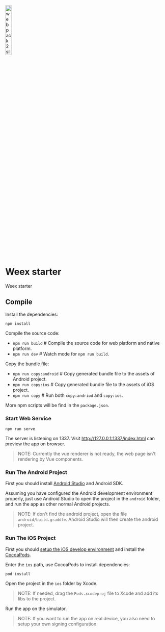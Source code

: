 <img src="https://cdn.rawgit.com/siliconmagi/pictures/master/proto-min.svg" alt="webpack 2 silicon magi banner" align="center" width="20%" />

# Weex starter 

Weex starter

## Compile

Install the dependencies:

```
npm install
```

Compile the source code:

+ `npm run build` # Compile the source code for web platform and native platform.
+ `npm run dev` # Watch mode for `npm run build`.

Copy the bundle file:

+ `npm run copy:android` # Copy generated bundle file to the assets of Android project.
+ `npm run copy:ios` # Copy generated bundle file to the assets of iOS project.
+ `npm run copy` # Run both `copy:andriod` and `copy:ios`.

More npm scripts will be find in the `package.json`.

### Start Web Service

```
npm run serve
```

The server is listening on 1337. Visit http://127.0.0.1:1337/index.html can preview the app on browser.

 > NOTE: Currently the vue renderer is not ready, the web page isn't rendering by Vue components.

### Run The Android Project

First you should install [Android Studio](https://developer.android.com/studio/index.html) and Android SDK.

Assuming you have configured the Android development environment properly, just use Android Studio to open the project in the `android` folder, and run the app as other normal Android projects.

> NOTE: If don't find the android project, open the file `android/build.graddle`. Android Studio will then create the android project.

### Run The iOS Project

First you should [setup the iOS develop environment](https://developer.apple.com/library/content/documentation/IDEs/Conceptual/AppStoreDistributionTutorial/Setup/Setup.html) and install the [CocoaPods](https://guides.cocoapods.org/using/getting-started.html).

Enter the `ios` path, use CocoaPods to install dependencies:

```
pod install
```

Open the project in the `ios` folder by Xcode. 

 > NOTE: If needed, drag the `Pods.xcodeproj` file to Xcode and add its libs to the project.

Run the app on the simulator.

 > NOTE: If you want to run the app on real device, you also need to setup your own signing configuration.
